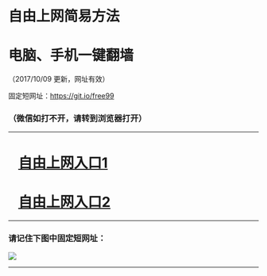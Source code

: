 ﻿# 自由上网简易方法

# 电脑、手机一键翻墙

（2017/10/09 更新，网址有效）

固定短网址：https://git.io/free99

### （微信如打不开，请转到浏览器打开）


***





# &nbsp;&nbsp; <a href="http://ft1437822167.fwq-tz-1001.info/fwqtz01.html?t=100900122759 " target="_blank">自由上网入口1</a>
# &nbsp;&nbsp; <a href="http://ft2174222365.fwq-tz-1002.info/fwqtz02.html?t=100900115128 " target="_blank">自由上网入口2</a>
***

### 请记住下图中固定短网址：

<img src="https://s3-us-west-2.amazonaws.com/fwq-1001/yjfq-20170905okok.png" /> 


***

